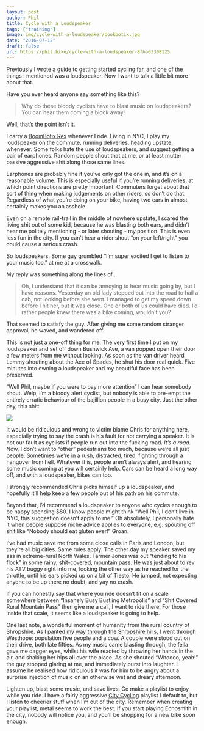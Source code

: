 ```yaml
---
layout: post
author: Phil
title: Cycle with a Loudspeaker
tags: ["training"]
image: img/cycle-with-a-loudspeaker/bookbotix.jpg
date: "2016-07-12"
draft: false
url: https://phil.bike/cycle-with-a-loudspeaker-8fbb63308125
---
```


Previously I wrote a guide to getting started cycling far, and one of the things I mentioned was a loudspeaker. Now I want to talk a little bit more about that.

Have you ever heard anyone say something like this?
> Why do these bloody cyclists have to blast music on loudspeakers? You can hear them coming a block away!

Well, that’s the point isn’t it.

I carry a [BoomBotix Rex](https://store.boombotix.com/#rex) whenever I ride. Living in NYC, I play my loudspeaker on the commute, running deliveries, heading upstate, whenever. Some folks hate the use of loudspeakers, and suggest getting a pair of earphones. Random people shout that at me, or at least mutter passive aggressive shit along those same lines.

Earphones are probably fine if you’ve only got the one in, and it’s on a reasonable volume. This is especially useful if you’re running deliveries, at which point directions are pretty important. Commuters forget about that sort of thing when making judgements on other riders, so don’t do that. Regardless of what you’re doing on your bike, having two ears in almost certainly makes you an asshole.

Even on a remote rail-trail in the middle of nowhere upstate, I scared the living shit out of some kid, because he was blasting both ears, and didn’t hear me politely mentioning - or later shouting - my position. This is even less fun in the city. If you can’t hear a rider shout “on your left/right” you could cause a serious crash.

So loudspeakers. Some guy grumbled “I’m super excited I get to listen to your music too.” at me at a crosswalk.

My reply was something along the lines of…
> Oh, I understand that it can be annoying to hear music going by, but I have reasons. Yesterday an old lady stepped out into the road to hail a cab, not looking before she went.
> I managed to get my speed down before I hit her, but it was close. One or both of us could have died. I’d rather people knew there was a bike coming, wouldn’t you?

That seemed to satisfy the guy. After giving me some random stranger approval, he waved, and wandered off.

This is not just a one-off thing for me. The very first time I put on my loudspeaker and set off down Bushwick Ave, a van popped open their door a few meters from me without looking. As soon as the van driver heard Lemmy shouting about the Ace of Spades, he shut his door real quick. Five minutes into owning a loudspeaker and my beautiful face has been preserved.

“Well Phil, maybe if you were to pay more attention” I can hear somebody shout. Welp, I’m a bloody alert cyclist, but nobody is able to pre-empt the entirely erratic behaviour of the bajillion people in a busy city. Just the other day, this shit:

![](https://cdn-images-1.medium.com/max/2020/1*eHdJxghYY--5iKi_G90EsQ.png)

It would be ridiculous and wrong to victim blame Chris for anything here, especially trying to say the crash is his fault for not carrying a speaker. It is not our fault as cyclists if people run out into the fucking road. *It’s a road.* Now, I don’t want to “other” pedestrians too much, because we’re all just people. Sometimes we’re in a rush, distracted, tired, fighting through a hangover from hell. Whatever it is, people aren’t always alert, and hearing some music coming at you will certainly help. Cars can be heard a long way off, and with a loudspeaker, bikes can too.

I strongly recommended Chris picks himself up a loudspeaker, and hopefully it’ll help keep a few people out of his path on his commute.

Beyond that, I’d recommend a loudspeaker to anyone who cycles enough to be happy spending $80. I know people might think “Well Phil, I don’t live in NYC, this suggestion doesn’t apply to me.” Oh absolutely, I personally hate it when people suppose niche advice applies to everyone, e.g: spouting off shit like “Nobody should eat gluten ever!” Groan.

I’ve had music save me from some close calls in Paris and London, but they’re all big cities. Same rules apply. The other day my speaker saved my ass in extreme-rural North Wales. Farmer Jones was out “tending to his flock” in some rainy, shit-covered, mountain pass. He was just about to rev his ATV buggy right into me, looking the other way as he reached for the throttle, until his ears picked up on a bit of Tiesto. He jumped, not expecting anyone to be up there no doubt, and yay no crash.

If you can honestly say that where you ride doesn’t fit on a scale somewhere between “Insanely Busy Bustling Metropolis” and “Shit Covered Rural Mountain Pass” then give me a call, I want to ride there. For those inside that scale, it seems like a loudspeaker is going to help.

One last note, a wonderful moment of humanity from the rural country of Shropshire. As I [panted my way through the Shropshire hills](https://www.strava.com/activities/634391136), I went through Westhope: population five people and a cow. A couple were stood out on their drive, both late fifties. As my music came blasting through, the fella gave me dagger eyes, whilst his wife reacted by throwing her hands in the air, and shaking her hips all over the place. As she shouted “Whoooo, yeah!” the guy stopped glaring at me, and immediately burst into laughter. I assume he realised how ridiculous it was for him to be angry about a surprise injection of music on an otherwise wet and dreary afternoon.

Lighten up, blast some music, and save lives. Go make a playlist to enjoy while you ride. I have a fairly aggressive [City Cycling](https://open.spotify.com/user/philsturgeon/playlist/3uCAiz0YsXbdw1zKqbPL2h) playlist I default to, but I listen to cheerier stuff when I’m out of the city. Remember when creating your playlist, metal seems to work the best. If you start playing Echosmith in the city, nobody will notice you, and you’ll be shopping for a new bike soon enough.
